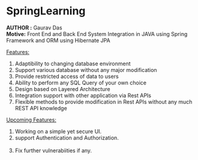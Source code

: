 # SpringLearning
<b>AUTHOR :</b> Gaurav Das<br/>
<b>Motive:</b> Front End and Back End System Integration in JAVA using Spring Framework and ORM using Hibernate JPA<br/>

<ins>Features:</ins><br/>
  1. Adaptibility to changing database environment<br/>
  2. Support various database without any major modification<br/>
  3. Provide restricted access of data to users<br/>
  4. Ability to perform any SQL Query of your own choice<br/>
  5. Design based on Layered Architecture<br/>
  6. Integration support with other application via Rest APIs<br/>
  7. Flexible methods to provide modification in Rest APIs without any much REST API knowledge<br/>

<ins>
Upcoming Features:</ins><br/>

  1. Working on a simple yet secure UI.<br/>
  2. support Authentication and Authorization.<br/><br/>
  3. Fix further vulnerabiities if any.<br/>
